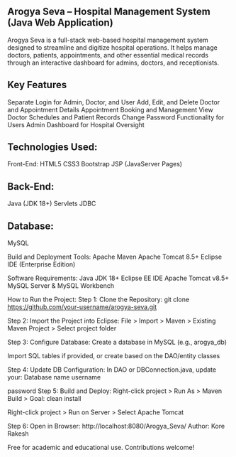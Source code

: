 ## Arogya Seva – Hospital Management System (Java Web Application)
Arogya Seva is a full-stack web-based hospital management system designed to streamline and digitize hospital operations. It helps manage doctors, patients, appointments, and other essential medical records through an interactive dashboard for admins, doctors, and receptionists.
## Key Features
Separate Login for Admin, Doctor, and User
Add, Edit, and Delete Doctor and Appointment Details
Appointment Booking and Management
View Doctor Schedules and Patient Records
Change Password Functionality for Users
Admin Dashboard for Hospital Oversight

## Technologies Used:
Front-End:
HTML5
CSS3
Bootstrap
JSP (JavaServer Pages)

## Back-End:
Java (JDK 18+)
Servlets
JDBC

## Database:
MySQL

Build and Deployment Tools:
Apache Maven
Apache Tomcat 8.5+
Eclipse IDE (Enterprise Edition)

Software Requirements:
Java JDK 18+
Eclipse EE IDE
Apache Tomcat v8.5+
MySQL Server & MySQL Workbench


How to Run the Project:
Step 1: Clone the Repository:
git clone https://github.com/your-username/arogya-seva.git

Step 2: Import the Project into Eclipse:
File > Import > Maven > Existing Maven Project > Select project folder

Step 3: Configure Database:
Create a database in MySQL (e.g., arogya_db)

Import SQL tables if provided, or create based on the DAO/entity classes

Step 4: Update DB Configuration:
In DAO or DBConnection.java, update your:
Database name
username

password
Step 5: Build and Deploy:
Right-click project > Run As > Maven Build > Goal: clean install

Right-click project > Run on Server > Select Apache Tomcat

Step 6: Open in Browser:
http://localhost:8080/Arogya_Seva/
Author:
Kore Rakesh

Free for academic and educational use. Contributions welcome!
